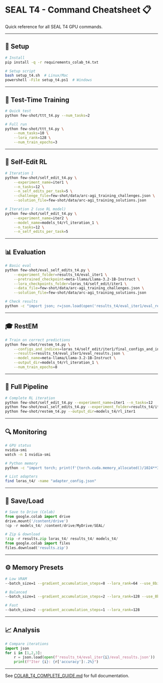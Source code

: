 # SEAL T4 - Command Cheatsheet 📋

Quick reference for all SEAL T4 GPU commands.

---

## 🚀 Setup

```bash
# Install
pip install -q -r requirements_colab_t4.txt

# Setup script
bash setup_t4.sh  # Linux/Mac
powershell -File setup_t4.ps1  # Windows
```

---

## 🧪 Test-Time Training

```bash
# Quick test
python few-shot/ttt_t4.py --num_tasks=2

# Full run
python few-shot/ttt_t4.py \
    --num_tasks=10 \
    --lora_rank=128 \
    --num_train_epochs=3
```

---

## 🔄 Self-Edit RL

```bash
# Iteration 1
python few-shot/self_edit_t4.py \
    --experiment_name=iter1 \
    --n_tasks=12 \
    --n_self_edits_per_task=5 \
    --challenge_file=few-shot/data/arc-agi_training_challenges.json \
    --solution_file=few-shot/data/arc-agi_training_solutions.json

# Iteration 2 (use RL model)
python few-shot/self_edit_t4.py \
    --experiment_name=iter2 \
    --model_name=models_t4/rl_iteration_1 \
    --n_tasks=12 \
    --n_self_edits_per_task=5
```

---

## 📊 Evaluation

```bash
# Basic eval
python few-shot/eval_self_edits_t4.py \
    --experiment_folder=results_t4/eval_iter1 \
    --pretrained_checkpoint=meta-llama/Llama-3.2-1B-Instruct \
    --lora_checkpoints_folder=loras_t4/self_edit/iter1 \
    --data_file=few-shot/data/arc-agi_training_challenges.json \
    --solution_file=few-shot/data/arc-agi_training_solutions.json

# Check results
python -c "import json; r=json.load(open('results_t4/eval_iter1/eval_results.json')); print(f'Accuracy: {r[\"accuracy\"]:.2%}')"
```

---

## 🎓 RestEM

```bash
# Train on correct predictions
python few-shot/restem_t4.py \
    --configs_and_indices=loras_t4/self_edit/iter1/final_configs_and_indices.json \
    --results=results_t4/eval_iter1/eval_results.json \
    --model_name=meta-llama/Llama-3.2-1B-Instruct \
    --output_dir=models_t4/rl_iteration_1 \
    --num_train_epochs=8
```

---

## 🔁 Full Pipeline

```bash
# Complete RL iteration
python few-shot/self_edit_t4.py --experiment_name=iter1 --n_tasks=12
python few-shot/eval_self_edits_t4.py --experiment_folder=results_t4/iter1
python few-shot/restem_t4.py --output_dir=models_t4/rl_iter1
```

---

## 🔍 Monitoring

```bash
# GPU status
nvidia-smi
watch -n 1 nvidia-smi

# Python memory
python -c "import torch; print(f'{torch.cuda.memory_allocated()/1024**3:.2f} GB')"

# List adapters
find loras_t4/ -name "adapter_config.json"
```

---

## 💾 Save/Load

```python
# Save to Drive (Colab)
from google.colab import drive
drive.mount('/content/drive')
!cp -r models_t4/ /content/drive/MyDrive/SEAL/

# Zip & download
!zip -r results.zip loras_t4/ results_t4/ models_t4/
from google.colab import files
files.download('results.zip')
```

---

## ⚙️ Memory Presets

```bash
# Low VRAM
--batch_size=1 --gradient_accumulation_steps=8 --lora_rank=64 --use_8bit

# Balanced
--batch_size=1 --gradient_accumulation_steps=2 --lora_rank=128 --use_8bit

# Fast
--batch_size=2 --gradient_accumulation_steps=1 --lora_rank=128
```

---

## 📈 Analysis

```python
# Compare iterations
import json
for i in [1,2,3]:
    r = json.load(open(f'results_t4/eval_iter{i}/eval_results.json'))
    print(f"Iter {i}: {r['accuracy']:.2%}")
```

---

See [COLAB_T4_COMPLETE_GUIDE.md](COLAB_T4_COMPLETE_GUIDE.md) for full documentation.
